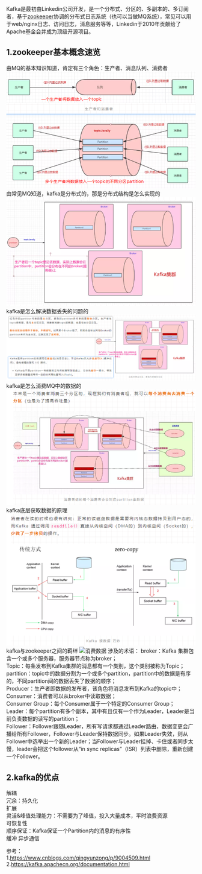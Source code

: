 Kafka是最初由Linkedin公司开发，是一个分布式、分区的、多副本的、多订阅者，基于[zookeeper](../ZooKeeper.md)协调的分布式日志系统（也可以当做MQ系统），常见可以用于web/nginx日志、访问日志，消息服务等等，Linkedin于2010年贡献给了Apache基金会并成为顶级开源项目。  


1.zookeeper基本概念速览
-  
由MQ的基本知识知道，肯定有三个角色：生产者、消息队列、消费者
![基本概念](../../../image/mq/kafka/kafka基本概念1.png)
由常见MQ知道，kafka是分布式的，那是分布式结构是怎么实现的
![分布式结构](../../../image/mq/kafka/kafka集群.png)
kafka是怎么解决数据丢失的问题的
![数据丢失](../../../image/mq/kafka/kafka数据备份与持久化.png)
kafka是怎么消费MQ中的数据的
![消费数据](../../../image/mq/kafka/kafka消费者组获取数据.png)  
kafka底层获取数据的原理
![消费数据](../../../image/mq/kafka/kafka读取数据.png)
kafka与zookeeper之间的羁绊
![消费数据](../../../image/mq/kafka/zookeeper与kafka.png)
涉及的术语：
broker：Kafka 集群包含一个或多个服务器，服务器节点称为broker；  
Topic：每条发布到Kafka集群的消息都有一个类别，这个类别被称为Topic；  
partition：topic中的数据分割为一个或多个partition，partition中的数据是有序的，不同partition间的数据丢失了数据的顺序；  
Producer：生产者即数据的发布者，该角色将消息发布到Kafka的topic中；  
Consumer：消费者可以从broker中读取数据；  
Consumer Group：每个Consumer属于一个特定的Consumer Group；  
Leader：每个partition有多个副本，其中有且仅有一个作为Leader，Leader是当前负责数据的读写的partition；  
Follower：Follower跟随Leader，所有写请求都通过Leader路由，数据变更会广播给所有Follower，Follower与Leader保持数据同步。如果Leader失效，则从Follower中选举出一个新的Leader；当Follower与Leader挂掉、卡住或者同步太慢，leader会把这个follower从“in sync replicas”（ISR）列表中删除，重新创建一个Follower。


2.kafka的优点
-  
解耦  
冗余：持久化  
扩展  
灵活&峰值处理能力：不需要为了峰值，投入大量成本，平时浪费资源  
可恢复性  
顺序保证：Kafka保证一个Partition内的消息的有序性  
缓冲
异步通信


















参考：  
1.https://www.cnblogs.com/qingyunzong/p/9004509.html
2.https://kafka.apachecn.org/documentation.html